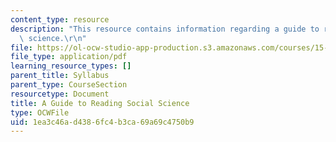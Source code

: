 ```yaml
---
content_type: resource
description: "This resource contains information regarding a guide to reading social\
  \ science.\r\n"
file: https://ol-ocw-studio-app-production.s3.amazonaws.com/courses/15-031j-energy-decisions-markets-and-policies-spring-2012/1ea3c46ad4386fc4b3ca69a69c4750b9_MIT15_031JS12_read_guide.pdf
file_type: application/pdf
learning_resource_types: []
parent_title: Syllabus
parent_type: CourseSection
resourcetype: Document
title: A Guide to Reading Social Science
type: OCWFile
uid: 1ea3c46a-d438-6fc4-b3ca-69a69c4750b9
---
```

